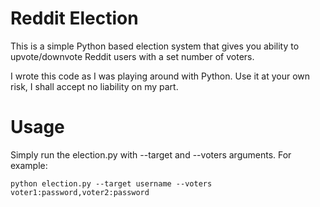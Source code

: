 Reddit Election
===============

This is a simple Python based election system that gives you ability to upvote/downvote Reddit users with a set number of voters.

I wrote this code as I was playing around with Python. Use it at your own risk, I shall accept no liability on my part.

Usage
===============

Simply run the election.py with --target and --voters arguments. For example: 

```
python election.py --target username --voters voter1:password,voter2:password
```
